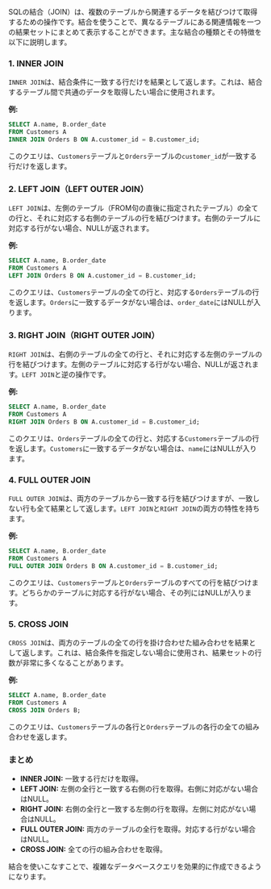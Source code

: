 SQLの結合（JOIN）は、複数のテーブルから関連するデータを結びつけて取得するための操作です。結合を使うことで、異なるテーブルにある関連情報を一つの結果セットにまとめて表示することができます。主な結合の種類とその特徴を以下に説明します。

### 1. **INNER JOIN**
`INNER JOIN`は、結合条件に一致する行だけを結果として返します。これは、結合するテーブル間で共通のデータを取得したい場合に使用されます。

**例:**
```sql
SELECT A.name, B.order_date
FROM Customers A
INNER JOIN Orders B ON A.customer_id = B.customer_id;
```
このクエリは、`Customers`テーブルと`Orders`テーブルの`customer_id`が一致する行だけを返します。

### 2. **LEFT JOIN（LEFT OUTER JOIN）**
`LEFT JOIN`は、左側のテーブル（FROM句の直後に指定されたテーブル）の全ての行と、それに対応する右側のテーブルの行を結びつけます。右側のテーブルに対応する行がない場合、NULLが返されます。

**例:**
```sql
SELECT A.name, B.order_date
FROM Customers A
LEFT JOIN Orders B ON A.customer_id = B.customer_id;
```
このクエリは、`Customers`テーブルの全ての行と、対応する`Orders`テーブルの行を返します。`Orders`に一致するデータがない場合は、`order_date`にはNULLが入ります。

### 3. **RIGHT JOIN（RIGHT OUTER JOIN）**
`RIGHT JOIN`は、右側のテーブルの全ての行と、それに対応する左側のテーブルの行を結びつけます。左側のテーブルに対応する行がない場合、NULLが返されます。`LEFT JOIN`と逆の操作です。

**例:**
```sql
SELECT A.name, B.order_date
FROM Customers A
RIGHT JOIN Orders B ON A.customer_id = B.customer_id;
```
このクエリは、`Orders`テーブルの全ての行と、対応する`Customers`テーブルの行を返します。`Customers`に一致するデータがない場合は、`name`にはNULLが入ります。

### 4. **FULL OUTER JOIN**
`FULL OUTER JOIN`は、両方のテーブルから一致する行を結びつけますが、一致しない行も全て結果として返します。`LEFT JOIN`と`RIGHT JOIN`の両方の特性を持ちます。

**例:**
```sql
SELECT A.name, B.order_date
FROM Customers A
FULL OUTER JOIN Orders B ON A.customer_id = B.customer_id;
```
このクエリは、`Customers`テーブルと`Orders`テーブルのすべての行を結びつけます。どちらかのテーブルに対応する行がない場合、その列にはNULLが入ります。

### 5. **CROSS JOIN**
`CROSS JOIN`は、両方のテーブルの全ての行を掛け合わせた組み合わせを結果として返します。これは、結合条件を指定しない場合に使用され、結果セットの行数が非常に多くなることがあります。

**例:**
```sql
SELECT A.name, B.order_date
FROM Customers A
CROSS JOIN Orders B;
```
このクエリは、`Customers`テーブルの各行と`Orders`テーブルの各行の全ての組み合わせを返します。

### まとめ
- **INNER JOIN:** 一致する行だけを取得。
- **LEFT JOIN:** 左側の全行と一致する右側の行を取得。右側に対応がない場合はNULL。
- **RIGHT JOIN:** 右側の全行と一致する左側の行を取得。左側に対応がない場合はNULL。
- **FULL OUTER JOIN:** 両方のテーブルの全行を取得。対応する行がない場合はNULL。
- **CROSS JOIN:** 全ての行の組み合わせを取得。

結合を使いこなすことで、複雑なデータベースクエリを効果的に作成できるようになります。
